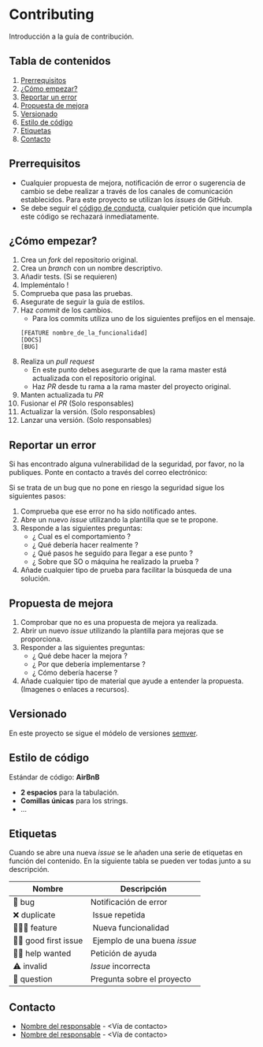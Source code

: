 # Contributing

Introducción a la guía de contribución.

## Tabla de contenidos

1. [Prerrequisitos](#prerequisitos)
2. [¿Cómo empezar?](#cómo-empezar)
3. [Reportar un error](#reportar-un-error)
4. [Propuesta de mejora](#propuesta-de-mejora)
5. [Versionado](#versionado)
6. [Estilo de código](#estilo-de-código)
7. [Etiquetas](#etiquetas)
8. [Contacto](#contacto)

## Prerrequisitos

* Cualquier propuesta de mejora, notificación de error o sugerencia de cambio se debe realizar a través de los canales de comunicación establecidos.
Para este proyecto se utilizan los _issues_ de GitHub.
* Se debe seguir el [código de conducta](codeofconduct), cualquier petición que incumpla este código se rechazará inmediatamente.

## ¿Cómo empezar?

<!-- En este apartado se deben listar los pasos que hay que seguir para realizar un pull request en el proyecto. -->

1. Crea un _fork_ del repositorio original.
2. Crea un _branch_ con un nombre descriptivo.
3. Añadir tests. (Si se requieren)
4. Impleméntalo !
5. Comprueba que pasa las pruebas.
6. Asegurate de seguir la guía de estilos.
7. Haz _commit_ de los cambios.
    - Para los commits utiliza uno de los siguientes prefijos en el mensaje.
    ```
    [FEATURE nombre_de_la_funcionalidad]
    [DOCS]
    [BUG]
    ```
8. Realiza un _pull request_
    - En este punto debes asegurarte de que la rama master está actualizada con el repositorio original.
    - Haz _PR_ desde tu rama a la rama master del proyecto original.
9. Manten actualizada tu _PR_
10. Fusionar el _PR_ (Solo responsables)
11. Actualizar la versión. (Solo responsables)
12. Lanzar una versión. (Solo responsables)

## Reportar un error

<!-- En este apartado se debe describir como reportar un error y qué hacer en casos específicos -->
Si has encontrado alguna vulnerabilidad de la seguridad, por favor, no la publiques. Ponte en contacto a través del correo electrónico: <correo de contacto>

Si se trata de un bug que no pone en riesgo la seguridad sigue los siguientes pasos:

1. Comprueba que ese error no ha sido notificado antes.
2. Abre un nuevo _issue_ utilizando la plantilla que se te propone.
3. Responde a las siguientes preguntas:
    - ¿ Cual es el comportamiento ?
    - ¿ Qué debería hacer realmente ?
    - ¿ Qué pasos he seguido para llegar a ese punto ?
    - ¿ Sobre que SO o máquina he realizado la prueba ?
4. Añade cualquier tipo de prueba para facilitar la búsqueda de una solución.

## Propuesta de mejora

1. Comprobar que no es una propuesta de mejora ya realizada.
2. Abrir un nuevo _issue_ utilizando la plantilla para mejoras que se proporciona.
3. Responder a las siguientes preguntas:
    - ¿ Qué debe hacer la mejora ?
    - ¿ Por que debería implementarse ?
    - ¿ Cómo debería hacerse ?
4. Añade cualquier tipo de material que ayude a entender la propuesta. (Imagenes o enlaces a recursos).

## Versionado

En este proyecto se sigue el módelo de versiones [semver](https://semver.org/).

## Estilo de código

<!-- Aquí el estándar escogido: -->
Estándar de código: **AirBnB**

* **2 espacios** para la tabulación.
* **Comillas únicas** para los strings.
* ...

## Etiquetas

Cuando se abre una nueva _issue_ se le añaden una serie de etiquetas en función del contenido. En la siguiente tabla se pueden ver todas junto a su descripción.

| Nombre | Descripción |
| ------ | ------------|
| 🐛 bug | Notificación de error |
| ❌ duplicate | Issue repetida |
| 🙋🏼‍♀️ feature | Nueva funcionalidad |
| 👶🏼 good first issue | Ejemplo de una buena _issue_ |
| 🙏🏼 help wanted | Petición de ayuda |
| ⚠️ invalid | _Issue_ incorrecta |
| 🧐 question | Pregunta sobre el proyecto |


## Contacto

* [Nombre del responsable]() - <Vía de contacto>
* [Nombre del responsable]() - <Vía de contacto>
